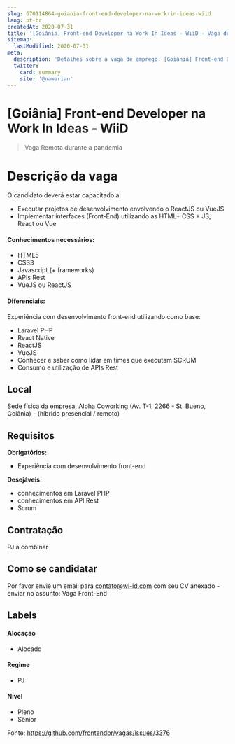 ```yaml
---
slug: 670114864-goiania-front-end-developer-na-work-in-ideas-wiid
lang: pt-br
createdAt: 2020-07-31
title: '[Goiânia] Front-end Developer na Work In Ideas - WiiD - Vaga de Emprego'
sitemap:
  lastModified: 2020-07-31
meta:
  description: 'Detalhes sobre a vaga de emprego: [Goiânia] Front-end Developer na Work In Ideas - WiiD'
  twitter:
    card: summary
    site: '@nawarian'
---
```


# [Goiânia] Front-end Developer na Work In Ideas - WiiD

<!-- 
==================================================
POR FAVOR, SÓ POSTE SE A VAGA FOR PARA FRONT-END!

Não faça distinção de gênero no título da vaga.

Use: "Front-End Developer" ao invés de 
"Desenvolvedor Front-End" \o/

Exemplo: `[São Paulo] Front-End Developer na NOME DA EMPRESA`
==================================================
-->

<!--
==================================================
Caso a vaga for remoto durante a pandemia deixar a linha abaixo
==================================================
-->
> Vaga Remota durante a pandemia

# Descrição da vaga

O candidato deverá estar capacitado a:
 - Executar projetos de desenvolvimento envolvendo o ReactJS ou VueJS
 - Implementar interfaces (Front-End) utilizando as HTML+ CSS + JS, React ou Vue

#### Conhecimentos necessários: 

 - HTML5
 - CSS3
 - Javascript (+ frameworks)
 - APIs Rest
 - VueJS ou ReactJS

#### Diferenciais:

Experiência com desenvolvimento front-end utilizando como base:
 - Laravel PHP
 - React Native
 - ReactJS
 - VueJS
 - Conhecer e saber como lidar em times que executam SCRUM
 - Consumo e utilização de APIs Rest

## Local

Sede física da empresa, Alpha Coworking (Av. T-1, 2266 - St. Bueno, Goiânia) - (híbrido presencial / remoto)

## Requisitos

**Obrigatórios:**
- Experiência com desenvolvimento front-end 

**Desejáveis:**
- conhecimentos em Laravel PHP
- conhecimentos em API Rest
- Scrum

## Contratação

PJ a combinar

## Como se candidatar

Por favor envie um email para contato@wi-id.com com seu CV anexado - enviar no assunto: Vaga Front-End

## Labels
<!-- retire os labels que não fazem sentido à vaga -->

#### Alocação
- Alocado

#### Regime
- PJ

#### Nível
- Pleno
- Sênior



Fonte: https://github.com/frontendbr/vagas/issues/3376
